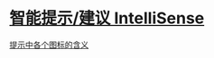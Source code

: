 # [智能提示/建议 IntelliSense](https://code.visualstudio.com/docs/editor/intellisense)

[提示中各个图标的含义](https://code.visualstudio.com/docs/editor/intellisense#_types-of-completions)
